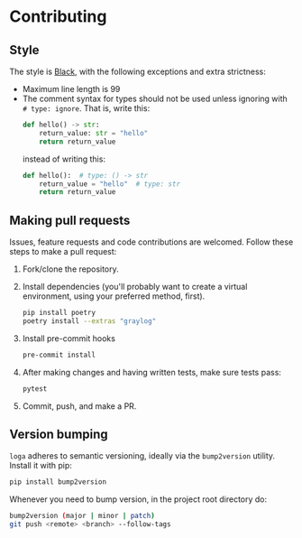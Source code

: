 # Contributing

## Style

The style is [Black](https://github.com/psf/black), with the following exceptions and extra strictness:

- Maximum line length is 99
- The comment syntax for types should not be used unless ignoring with `# type: ignore`. That is, write this:
  ```python
  def hello() -> str:
      return_value: str = "hello"
      return return_value
  ```
  instead of writing this:
  ```python
  def hello():  # type: () -> str
      return_value = "hello"  # type: str
      return return_value
  ```

## Making pull requests

Issues, feature requests and code contributions are welcomed. Follow these steps to make a pull request:

1. Fork/clone the repository.

1. Install dependencies (you'll probably want to create a virtual environment, using your preferred method, first).

   ```bash
   pip install poetry
   poetry install --extras "graylog"
   ```

1. Install pre-commit hooks

   ```bash
   pre-commit install
   ```

1. After making changes and having written tests, make sure tests pass:

   ```bash
   pytest
   ```

1. Commit, push, and make a PR.

## Version bumping

`loga` adheres to semantic versioning, ideally via the `bump2version` utility. Install it with pip:

```bash
pip install bump2version
```

Whenever you need to bump version, in the project root directory do:

```bash
bump2version (major | minor | patch)
git push <remote> <branch> --follow-tags 
```
